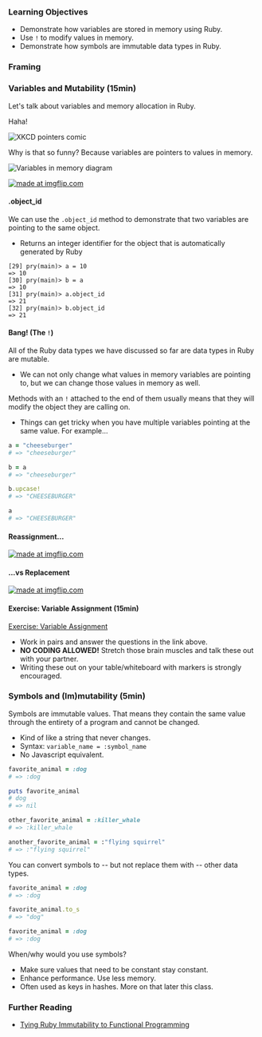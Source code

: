 ### Learning Objectives

* Demonstrate how variables are stored in memory using Ruby.
* Use `!` to modify values in memory.
* Demonstrate how symbols are immutable data types in Ruby.

### Framing

### Variables and Mutability (15min)

Let's talk about variables and memory allocation in Ruby.

Haha!

![XKCD pointers comic](https://camo.githubusercontent.com/e015a8e243f53ffecd9b18fc5c8d770dde1948cc/687474703a2f2f626c6f672e70726f7465637465647374617469632e636f6d2f77702d636f6e74656e742f75706c6f6164732f323030372f30352f706f696e746572732e706e67)

Why is that so funny? Because variables are pointers to values in memory.

![Variables in memory diagram](https://camo.githubusercontent.com/62b04af497f124fc9b11ec3802d73497f5c9e305/687474703a2f2f64326177357865326a6c647175652e636c6f756466726f6e742e6e65742f626f6f6b732f727562792f696d616765732f7661726961626c65735f706f696e74657273312e6a7067)

<a href="https://imgflip.com/gif/t9736"><img src="https://i.imgflip.com/t9736.gif" title="made at imgflip.com"/></a>

#### .object_id

We can use the `.object_id` method to demonstrate that two variables are pointing to the same object.
* Returns an integer identifier for the object that is automatically generated by Ruby

```
[29] pry(main)> a = 10
=> 10
[30] pry(main)> b = a
=> 10
[31] pry(main)> a.object_id
=> 21
[32] pry(main)> b.object_id
=> 21
```

#### Bang! (The `!`)

All of the Ruby data types we have discussed so far are  data types in Ruby are mutable.
* We can not only change what values in memory variables are pointing to, but we can change those values in memory as well.

Methods with an `!` attached to the end of them usually means that they will modify the object they are calling on.
* Things can get tricky when you have multiple variables pointing at the same value. For example...

```rb
a = "cheeseburger"
# => "cheeseburger"

b = a
# => "cheeseburger"

b.upcase!
# => "CHEESEBURGER"

a
# => "CHEESEBURGER"
```

#### Reassignment...  
<a href="https://imgflip.com/gif/t984f"><img src="https://i.imgflip.com/t984f.gif" title="made at imgflip.com"/></a>
#### ...vs Replacement
<a href="https://imgflip.com/gif/t98b3"><img src="https://i.imgflip.com/t98b3.gif" title="made at imgflip.com"/></a>

#### Exercise: Variable Assignment (15min)

[Exercise: Variable Assignment](https://gist.github.com/amaseda/35a62128d8795e045d49)
* Work in pairs and answer the questions in the link above.
* **NO CODING ALLOWED!** Stretch those brain muscles and talk these out with your partner.
* Writing these out on your table/whiteboard with markers is strongly encouraged.

### Symbols and (Im)mutability (5min)

Symbols are immutable values. That means they contain the same value through the entirety of a program and cannot be changed.
* Kind of like a string that never changes.
* Syntax: `variable_name = :symbol_name`
* No Javascript equivalent.

```rb
favorite_animal = :dog
# => :dog

puts favorite_animal
# dog
# => nil

other_favorite_animal = :killer_whale
# => :killer_whale

another_favorite_animal = :"flying squirrel"
# => :"flying squirrel"
```

You can convert symbols to -- but not replace them with -- other data types.

```rb
favorite_animal = :dog
# => :dog

favorite_animal.to_s
# => "dog"

favorite_animal = :dog
# => :dog
```

When/why would you use symbols?
* Make sure values that need to be constant stay constant.
* Enhance performance. Use less memory.
* Often used as keys in hashes. More on that later this class.

### Further Reading

* [Tying Ruby Immutability to Functional Programming](http://valve.github.io/blog/2014/07/04/from-object-to-functional-immutability/)
